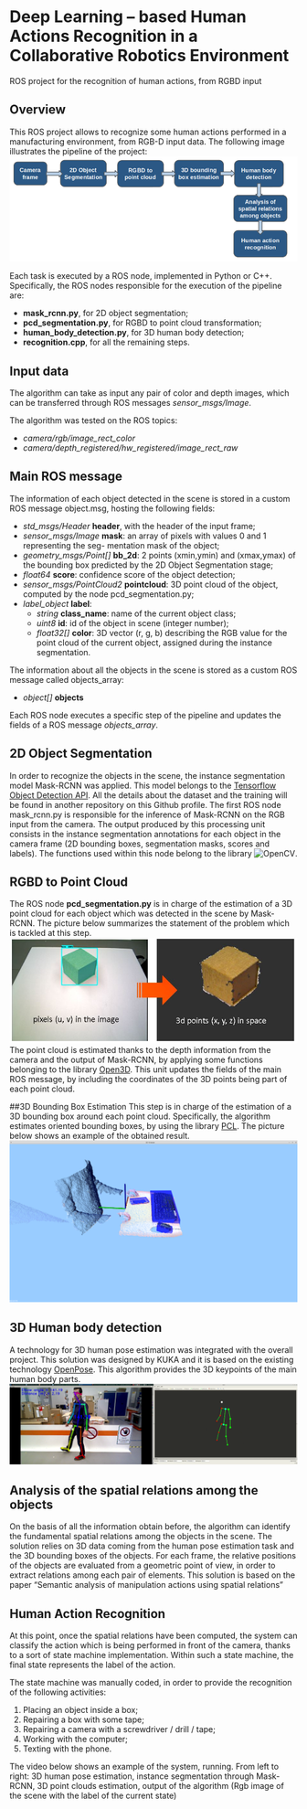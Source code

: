 # Deep Learning – based Human Actions Recognition in a Collaborative Robotics Environment
ROS project for the recognition of human actions, from RGBD input
## Overview
This ROS project allows to recognize some human actions performed in a manufacturing environment, from RGB-D input data.
The following image illustrates the pipeline of the project:
![](images/pipeline.png)

Each task is executed by a ROS node, implemented in Python or C++.
Specifically, the ROS nodes responsible for the execution of the pipeline are:
* **mask_rcnn.py**, for 2D object segmentation;
* **pcd_segmentation.py**, for RGBD to point cloud transformation;
* **human_body_detection.py**, for 3D human body detection;
* **recognition.cpp**, for all the remaining steps.

## Input data
The algorithm can take as input any pair of color and depth images, which can be transferred through ROS messages _sensor_msgs/Image_.

The algorithm was tested on the ROS topics: 
- _camera/rgb/image_rect_color_
- _camera/depth_registered/hw_registered/image_rect_raw_

## Main ROS message
The information of each object detected in the scene is stored in a custom ROS message object.msg, hosting the following fields:
* _std_msgs/Header_ **header**, with the header of the input frame;
* _sensor_msgs/Image_ **mask**: an array of pixels with values 0 and 1 representing the seg-
mentation mask of the object;
* _geometry_msgs/Point[]_ **bb_2d**: 2 points (xmin,ymin) and (xmax,ymax) of the bounding
box predicted by the 2D Object Segmentation stage;
* _float64_ **score**: confidence score of the object detection;
* _sensor_msgs/PointCloud2_ **pointcloud**: 3D point cloud of the object, computed by the
node pcd_segmentation.py;
* _label_object_ **label**:
  - _string_ **class_name**: name of the current object class;
  - _uint8_ **id**: id of the object in scene (integer number);
  - _float32[]_ **color**: 3D vector (r, g, b) describing the RGB value for the point cloud of
    the current object, assigned during the instance segmentation.

The information about all the objects in the scene is stored as a custom ROS message called objects_array: 
- _object[]_ **objects**

Each ROS node executes a specific step of the pipeline and updates the fields of a ROS message _objects_array_.

## 2D Object Segmentation
In order to recognize the objects in the scene, the instance segmentation model Mask-RCNN was applied.
This model belongs to the [Tensorflow Object Detection API](https://github.com/tensorflow/models/tree/master/research/object_detection).
All the details about the dataset and the training will be found in another repository on this Github profile.
The first ROS node mask_rcnn.py is responsible for the inference of Mask-RCNN on the RGB input from the camera.
The output produced by this processing unit consists in the instance segmentation annotations for each object in the camera frame (2D bounding boxes, segmentation masks, scores and labels).
The functions used within this node belong to the library ![OpenCV](https://github.com/opencv/opencv).

## RGBD to Point Cloud
The ROS node **pcd_segmentation.py** is in charge of the estimation of a 3D point cloud for each object which was detected in the scene by Mask-RCNN.
The picture below summarizes the statement of the problem which is tackled at this step.
![](images/2D-3D_problem.JPG)
The point cloud is estimated thanks to the depth information from the camera and the output of Mask-RCNN, by applying some functions belonging to the library [Open3D](https://github.com/intel-isl/Open3D).
This unit updates the fields of the main ROS message, by including the coordinates of the 3D points being part of each point cloud.

##3D Bounding Box Estimation
This step is in charge of the estimation of a 3D bounding box around each point cloud.
Specifically, the algorithm estimates oriented bounding boxes, by using the library [PCL](https://github.com/PointCloudLibrary/pcl).
The picture below shows an example of the obtained result.
![](images/obb.png)

## 3D Human body detection
A technology for 3D human pose estimation was integrated with the overall project.
This solution was designed by KUKA and it is based on the existing technology [OpenPose](https://github.com/CMU-Perceptual-Computing-Lab/openpose).
This algorithm provides the 3D keypoints of the main human body parts.
![](images/human_example.png)

## Analysis of the spatial relations among the objects
On the basis of all the information obtain before, the algorithm can identify the fundamental spatial relations among the objects in the scene.
The solution relies on 3D data coming from the human pose estimation task and the 3D bounding boxes of the objects.
For each frame, the relative positions of the objects are evaluated from a geometric point of view, in order to extract relations among each pair of elements.
This solution is based on the paper “Semantic analysis of manipulation actions using spatial relations” 

## Human Action Recognition
At this point, once the spatial relations have been computed, the system can classify the action which is being performed in front of the camera, thanks to a sort of state machine implementation.
Within such a state machine, the final state represents the label of the action.

The state machine was manually coded, in order to provide the recognition of the following activities:
1. Placing an object inside a box;
2. Repairing a box with some tape;
3. Repairing a camera with a screwdriver / drill / tape;
4. Working with the computer;
5. Texting with the phone.

The video below shows an example of the system, running.
From left to right:
3D human pose estimation, instance segmentation through Mask-RCNN, 3D point clouds estimation, output of the algorithm (Rgb image of the scene with the label of the current state)








